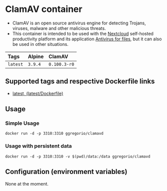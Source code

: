 # ClamAV container

* ClamAV is an open source antivirus engine for detecting Trojans, viruses, malware and other malicious threats.
* This container is intended to be used with the [Nextcloud](https://nextcloud.com/) self-hosted productivity platform and its application [Antivirus for files](https://apps.nextcloud.com/apps/files_antivirus), but it can also be used in other situations.


| Tags         | Alpine  | ClamAV       |
|:-------------|:--------|:-------------|
| `latest`     | `3.9.4` | `0.100.3-r0` |

## Supported tags and respective Dockerfile links

* [latest, (latest/Dockerfile)](https://github.com/GeorgioLPB/docker-clamavd/blob/master/Dockerfile)

## Usage

### Simple Usage

	docker run -d -p 3310:3310 ggregorio/clamavd

### Usage with persistent data

	docker run -d -p 3310:3310 -v $(pwd)/data:/data ggregorio/clamavd

## Configuration (environment variables)

None at the moment.
